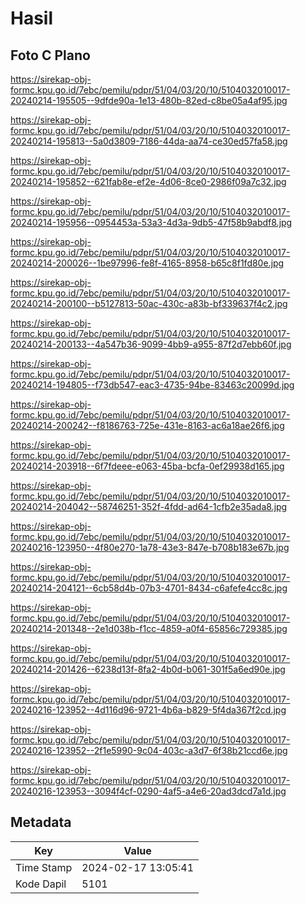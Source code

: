 # Hasil

## Foto C Plano

https://sirekap-obj-formc.kpu.go.id/7ebc/pemilu/pdpr/51/04/03/20/10/5104032010017-20240214-195505--9dfde90a-1e13-480b-82ed-c8be05a4af95.jpg

https://sirekap-obj-formc.kpu.go.id/7ebc/pemilu/pdpr/51/04/03/20/10/5104032010017-20240214-195813--5a0d3809-7186-44da-aa74-ce30ed57fa58.jpg

https://sirekap-obj-formc.kpu.go.id/7ebc/pemilu/pdpr/51/04/03/20/10/5104032010017-20240214-195852--621fab8e-ef2e-4d06-8ce0-2986f09a7c32.jpg

https://sirekap-obj-formc.kpu.go.id/7ebc/pemilu/pdpr/51/04/03/20/10/5104032010017-20240214-195956--0954453a-53a3-4d3a-9db5-47f58b9abdf8.jpg

https://sirekap-obj-formc.kpu.go.id/7ebc/pemilu/pdpr/51/04/03/20/10/5104032010017-20240214-200026--1be97996-fe8f-4165-8958-b65c8f1fd80e.jpg

https://sirekap-obj-formc.kpu.go.id/7ebc/pemilu/pdpr/51/04/03/20/10/5104032010017-20240214-200100--b5127813-50ac-430c-a83b-bf339637f4c2.jpg

https://sirekap-obj-formc.kpu.go.id/7ebc/pemilu/pdpr/51/04/03/20/10/5104032010017-20240214-200133--4a547b36-9099-4bb9-a955-87f2d7ebb60f.jpg

https://sirekap-obj-formc.kpu.go.id/7ebc/pemilu/pdpr/51/04/03/20/10/5104032010017-20240214-194805--f73db547-eac3-4735-94be-83463c20099d.jpg

https://sirekap-obj-formc.kpu.go.id/7ebc/pemilu/pdpr/51/04/03/20/10/5104032010017-20240214-200242--f8186763-725e-431e-8163-ac6a18ae26f6.jpg

https://sirekap-obj-formc.kpu.go.id/7ebc/pemilu/pdpr/51/04/03/20/10/5104032010017-20240214-203918--6f7fdeee-e063-45ba-bcfa-0ef29938d165.jpg

https://sirekap-obj-formc.kpu.go.id/7ebc/pemilu/pdpr/51/04/03/20/10/5104032010017-20240214-204042--58746251-352f-4fdd-ad64-1cfb2e35ada8.jpg

https://sirekap-obj-formc.kpu.go.id/7ebc/pemilu/pdpr/51/04/03/20/10/5104032010017-20240216-123950--4f80e270-1a78-43e3-847e-b708b183e67b.jpg

https://sirekap-obj-formc.kpu.go.id/7ebc/pemilu/pdpr/51/04/03/20/10/5104032010017-20240214-204121--6cb58d4b-07b3-4701-8434-c6afefe4cc8c.jpg

https://sirekap-obj-formc.kpu.go.id/7ebc/pemilu/pdpr/51/04/03/20/10/5104032010017-20240214-201348--2e1d038b-f1cc-4859-a0f4-65856c729385.jpg

https://sirekap-obj-formc.kpu.go.id/7ebc/pemilu/pdpr/51/04/03/20/10/5104032010017-20240214-201426--6238d13f-8fa2-4b0d-b061-301f5a6ed90e.jpg

https://sirekap-obj-formc.kpu.go.id/7ebc/pemilu/pdpr/51/04/03/20/10/5104032010017-20240216-123952--4d116d96-9721-4b6a-b829-5f4da367f2cd.jpg

https://sirekap-obj-formc.kpu.go.id/7ebc/pemilu/pdpr/51/04/03/20/10/5104032010017-20240216-123952--2f1e5990-9c04-403c-a3d7-6f38b21ccd6e.jpg

https://sirekap-obj-formc.kpu.go.id/7ebc/pemilu/pdpr/51/04/03/20/10/5104032010017-20240216-123953--3094f4cf-0290-4af5-a4e6-20ad3dcd7a1d.jpg


## Metadata

| Key        | Value               |
| ---------- | ------------------- |
| Time Stamp | 2024-02-17 13:05:41 |
| Kode Dapil | 5101                |



